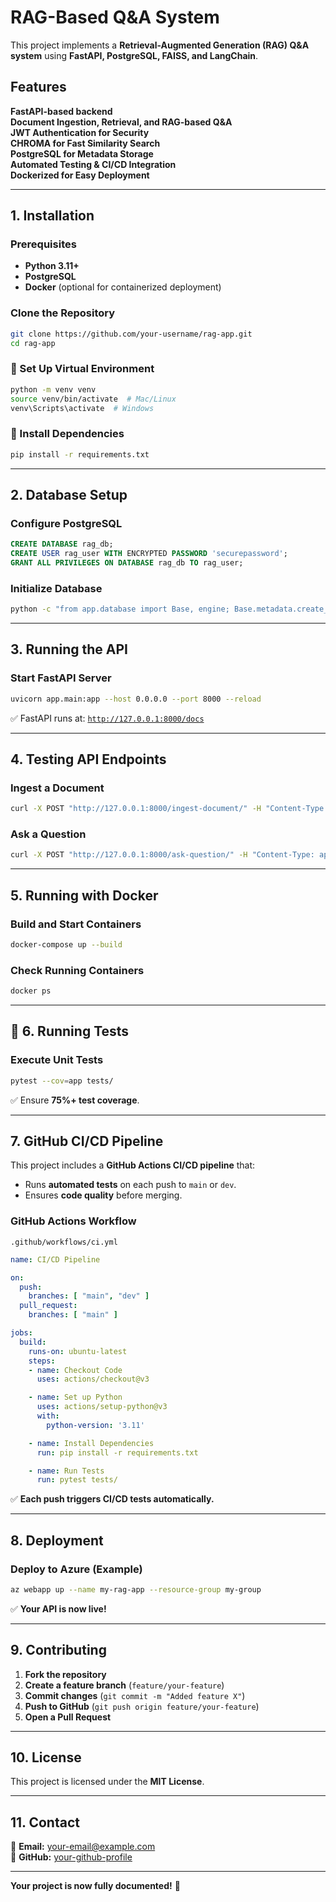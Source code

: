 # RAG-Based Q&A System

This project implements a **Retrieval-Augmented Generation (RAG) Q&A system** using **FastAPI, PostgreSQL, FAISS, and LangChain**. 

## Features
**FastAPI-based backend**  
**Document Ingestion, Retrieval, and RAG-based Q&A**  
**JWT Authentication for Security**  
**CHROMA for Fast Similarity Search**  
**PostgreSQL for Metadata Storage**  
**Automated Testing & CI/CD Integration**  
**Dockerized for Easy Deployment**  

---

## 1. Installation

### Prerequisites
- **Python 3.11+**
- **PostgreSQL**
- **Docker** (optional for containerized deployment)

### Clone the Repository
```bash
git clone https://github.com/your-username/rag-app.git
cd rag-app
```

### 🔹 Set Up Virtual Environment
```bash
python -m venv venv
source venv/bin/activate  # Mac/Linux
venv\Scripts\activate  # Windows
```

### 🔹 Install Dependencies
```bash
pip install -r requirements.txt
```

---

## 2. Database Setup

### Configure PostgreSQL
```sql
CREATE DATABASE rag_db;
CREATE USER rag_user WITH ENCRYPTED PASSWORD 'securepassword';
GRANT ALL PRIVILEGES ON DATABASE rag_db TO rag_user;
```

### Initialize Database
```bash
python -c "from app.database import Base, engine; Base.metadata.create_all(bind=engine)"
```

---

## 3. Running the API

### Start FastAPI Server
```bash
uvicorn app.main:app --host 0.0.0.0 --port 8000 --reload
```
✅ FastAPI runs at: [`http://127.0.0.1:8000/docs`](http://127.0.0.1:8000/docs)

---

## 4. Testing API Endpoints

### Ingest a Document
```bash
curl -X POST "http://127.0.0.1:8000/ingest-document/" -H "Content-Type: application/json" -d '{"name": "Test Doc", "content": "This is a test"}'
```

### Ask a Question
```bash
curl -X POST "http://127.0.0.1:8000/ask-question/" -H "Content-Type: application/json" -d '{"question": "What is RAG?"}'
```

---

## 5. Running with Docker

### Build and Start Containers
```bash
docker-compose up --build
```

### Check Running Containers
```bash
docker ps
```

---

## 📌 6. Running Tests

### Execute Unit Tests
```bash
pytest --cov=app tests/
```
✅ Ensure **75%+ test coverage**.

---

## 7. GitHub CI/CD Pipeline

This project includes a **GitHub Actions CI/CD pipeline** that:
- Runs **automated tests** on each push to `main` or `dev`.
- Ensures **code quality** before merging.

### GitHub Actions Workflow
`.github/workflows/ci.yml`
```yaml
name: CI/CD Pipeline

on:
  push:
    branches: [ "main", "dev" ]
  pull_request:
    branches: [ "main" ]

jobs:
  build:
    runs-on: ubuntu-latest
    steps:
    - name: Checkout Code
      uses: actions/checkout@v3

    - name: Set up Python
      uses: actions/setup-python@v3
      with:
        python-version: '3.11'

    - name: Install Dependencies
      run: pip install -r requirements.txt

    - name: Run Tests
      run: pytest tests/
```

✅ **Each push triggers CI/CD tests automatically.**

---

## 8. Deployment

### Deploy to Azure (Example)
```bash
az webapp up --name my-rag-app --resource-group my-group
```
✅ **Your API is now live!**

---

## 9. Contributing

1. **Fork the repository**
2. **Create a feature branch** (`feature/your-feature`)
3. **Commit changes** (`git commit -m "Added feature X"`)
4. **Push to GitHub** (`git push origin feature/your-feature`)
5. **Open a Pull Request**

---

## 10. License

This project is licensed under the **MIT License**.

---

## 11. Contact

📧 **Email:** your-email@example.com  
🔗 **GitHub:** [your-github-profile](https://github.com/your-username)  

---

**Your project is now fully documented!** 🚀  
